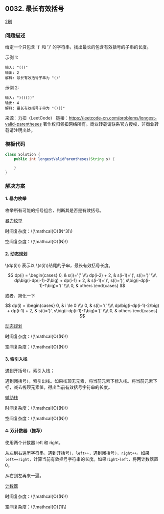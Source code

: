 ## 0032. 最长有效括号

<script src="https://cdn.bootcss.com/mathjax/2.7.7/MathJax.js?config=TeX-AMS-MML_HTMLorMML"></script>

[2刷](qu0032/solu/Solution.java)

### 问题描述

给定一个只包含 '(' 和 ')' 的字符串，找出最长的包含有效括号的子串的长度。

示例 1:

```
输入: "(()"
输出: 2
解释: 最长有效括号子串为 "()"
```

示例 2:

```
输入: ")()())"
输出: 4
解释: 最长有效括号子串为 "()()"
```

来源：力扣（LeetCode）
链接：https://leetcode-cn.com/problems/longest-valid-parentheses
著作权归领扣网络所有。商业转载请联系官方授权，非商业转载请注明出处。

### 模板代码

``` java
class Solution {
    public int longestValidParentheses(String s) {

    }
}
```

### 解决方案

#### 1. 暴力枚举

枚举所有可能的括号组合，判断其是否是有效括号。

[暴力枚举](qu0032/solu1/Solution.java)

时间复杂度：\\(\mathcal{O}(N^3)\\)

空间复杂度：\\(\mathcal{O}(N)\\)


#### 2. 动态规划

\\(dp(i)\\) 表示以 \\(s(i)\\)结尾的子串，最长有效括号长度。

$$
dp(i) = 
\begin{cases}
0, & s(i)='(' \\\\
dp(i-2) + 2, & s(i-1)='(', s(i)=')' \\\\
dp\big(i-dp(i-1)-2\big) + dp(i-1) + 2, & s(i-1)=')', s(i)=')', s\big(i-dp(i-1)-1\big)='(' \\\\
0, & others
\end{cases}
$$

或者，简化一下

$$
dp(i) = 
\begin{cases}
0, & i \le 0 \\\\
0, & s(i)='(' \\\\
dp\big(i-dp(i-1)-2\big) + dp(i-1) + 2, & s(i)=')', s\big(i-dp(i-1)-1\big)='(' \\\\
0, & others
\end{cases}
$$

[动态规划](qu0032/solu2/Solution.java)

时间复杂度：\\(\mathcal{O}(N)\\)

空间复杂度：\\(\mathcal{O}(N)\\)


#### 3. 索引入栈

遇到开括号`(`，索引入栈；

遇到闭括号`)`，索引出栈。如果栈顶无元素，将当前元素下标入栈。将当前元素下标，减去栈顶元素值，得出当前有效括号字符串的长度。

[辅助栈](qu0032/solu3/Solution.java)

时间复杂度：\\(\mathcal{O}(N)\\)

空间复杂度：\\(\mathcal{O}(N)\\)


#### 4. 双计数器（推荐）

使用两个计数器 left 和 right。

从左到右遍历字符串，遇到开括号`(`，`left++`，遇到闭括号`)`，`right++`。如果`left==right`，计算当前有效括号字符串的长度。如果`right>left`，将两计数器置0。

从右到左再来一遍。

[计数器](qu0032/solu4/Solution.java)

时间复杂度：\\(\mathcal{O}(N)\\)

空间复杂度：\\(\mathcal{O}(1)\\)

